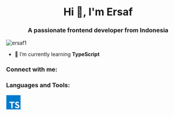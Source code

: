 <h1 align="center">Hi 👋, I'm Ersaf</h1>
<h3 align="center">A passionate frontend developer from Indonesia</h3>

<p align="left"> <img src="https://komarev.com/ghpvc/?username=ersaf1&label=Profile%20views&color=0e75b6&style=flat" alt="ersaf1" /> </p>

- 🌱 I’m currently learning **TypeScript**

<h3 align="left">Connect with me:</h3>
<p align="left">
</p>

<h3 align="left">Languages and Tools:</h3>
<p align="left"> <a href="https://www.typescriptlang.org/" target="_blank" rel="noreferrer"> <img src="https://raw.githubusercontent.com/devicons/devicon/master/icons/typescript/typescript-original.svg" alt="typescript" width="40" height="40"/> </a> </p>
